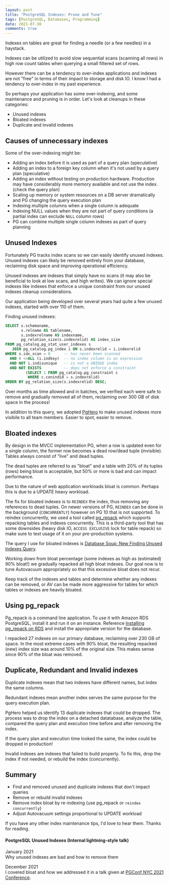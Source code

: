 ```yaml
---
layout: post
title: "PostgreSQL Indexes: Prune and Tune"
tags: [PostgreSQL, Databases, Programming]
date: 2021-07-30
comments: true
---
```


Indexes on tables are great for finding a needle (or a few needles) in a haystack.

Indexes can be utilized to avoid slow sequential scans (scanning all rows) in high row count tables when querying a small filtered set of rows.

However there can be a tendency to over-index applications and indexes are not "free" in terms of their impact to storage and disk IO. I know I had a tendency to over-index in my past experience.

So perhaps your application has some over-indexing, and some maintenance and pruning is in order. Let's look at cleanups in these categories:

* Unused indexes
* Bloated indexes
* Duplicate and invalid indexes

## Causes of unnecessary indexes

Some of the over-indexing might be:

* Adding an index before it is used as part of a query plan (speculative)
* Adding an index to a foreign key column when it's not used by a query plan (speculative)
* Adding an index without testing on production hardware. Production may have considerably more memory available and not use the index. (check the query plan)
* Scaling up memory or system resources on a DB server dramatically and PG changing the query execution plan
* Indexing multiple columns when a single column is adequate
* Indexing NULL values when they are not part of query conditions (a partial index can exclude `NULL` column rows)
* PG can combine multiple single column indexes as part of query planning


## Unused Indexes

Fortunately PG tracks index scans so we can easily identify unused indexes. Unused indexes can likely be removed entirely from your database, reclaiming disk space and improving operational efficiency.

Unused indexes are indexes that simply have no scans (it may also be beneficial to look at low scans, and high writes). We can ignore special indexes like indexes that enforce a unique constraint from our unused indexes cleanup considerations.

Our application being developed over several years had quite a few unused indexes, started with over 110 of them.

Finding unused indexes:

```sql
SELECT s.schemaname,
       s.relname AS tablename,
       s.indexrelname AS indexname,
       pg_relation_size(s.indexrelid) AS index_size
FROM pg_catalog.pg_stat_user_indexes s
   JOIN pg_catalog.pg_index i ON s.indexrelid = i.indexrelid
WHERE s.idx_scan = 0      -- has never been scanned
  AND 0 <>ALL (i.indkey)  -- no index column is an expression
  AND NOT i.indisunique   -- is not a UNIQUE index
  AND NOT EXISTS          -- does not enforce a constraint
         (SELECT 1 FROM pg_catalog.pg_constraint c
          WHERE c.conindid = s.indexrelid)
ORDER BY pg_relation_size(s.indexrelid) DESC;
```

Over months as time allowed and in batches, we verified each were safe to remove and gradually removed all of them, reclaiming over 300 GB of disk space in the process!

In addition to this query, we adopted [PgHero](https://github.com/ankane/pghero) to make unused indexes more visibile to all team members. Easier to spot, easier to remove.


## Bloated indexes

By design in the MVCC implementation PG, when a row is updated even for a single column, the former row becomes a dead row/dead tuple (invisible). Tables always consist of "live" and dead tuples.

The dead tuples are referred to as "bloat" and a table with 20% of its tuples (rows) being bloat is acceptable, but 50% or more is bad and can impact performance.

Due to the nature of web application workloads bloat is common. Perhaps this is due to a UPDATE heavy workload.

The fix for bloated indexes is to `REINDEX` the index, thus removing any references to dead tuples. On newer versions of PG, `REINDEX` can be done in the background (`CONCURRENTLY`) however on PG 10 that is not supported. To reindex concurrently, we used a tool called [pg_repack](https://reorg.github.io/pg_repack/) which supports repacking tables and indexes concurrently. This is a third-party tool that has some downsides (heavy disk IO, `ACCESS EXCLUSIVE` lock for table repack) so make sure to test usage of it on your pre-production systems.

The query I use for bloated indexes is [Database Soup: New Finding Unused Indexes Query](http://www.databasesoup.com/2014/05/new-finding-unused-indexes-query.html).

Working down from bloat percentage (some indexes as high as (estimated) 90% bloat!) we gradually repacked all high bloat indexes. Our goal now is to tune Autovacuum appropriately so that this excessive bloat does not recur.

Keep track of the indexes and tables and determine whether any indexes can be removed, or AV can be made more aggressive for tables for which tables or indexes are heavily bloated.


## Using pg_repack

Pg_repack is a command line application. To use it with Amazon RDS PostgreSQL, install it and run it on an instance. Reference [Installing pg_repack on RDS](https://theituniversecom.wordpress.com/install-pg_repack-on-amazon-ec2-for-rds-postgresql-instances/) and install the appropriate version for the database.

I repacked 27 indexes on our primary database, reclaiming over 230 GB of space. In the most extreme cases with 90% bloat, the resulting repacked (new) index size was around 10% of the original size. This makes sense since 90% of the bloat was removed.

## Duplicate, Redundant and Invalid indexes

Duplicate indexes mean that two indexes have different names, but index the same columns.

Redundant indexes mean another index serves the same purpose for the query execution plan.

PgHero helped us identify 13 duplicate indexes that could be dropped. The process was to drop the index on a detached datatabase, analyze the table, compared the query plan and execution time before and after removing the index.

If the query plan and execution time looked the same, the index could be dropped in production!

Invalid indexes are indexes that failed to build properly. To fix this, drop the index if not needed, or rebuild the index (concurrently).


## Summary

* Find and removed unused and duplicate indexes that don't impact queries
* Remove or rebuild invalid indexes
* Remove index bloat by re-indexing (use pg_repack or `reindex concurrently`)
* Adjust Autovacuum settings proportional to UPDATE workload


If you have any other index maintenance tips, I'd love to hear them. Thanks for reading.

#### PostgreSQL Unused Indexes (Internal lightning-style talk)

January 2021<br/>
Why unused indexes are bad and how to remove them

<script async class="speakerdeck-embed" data-id="6644d7dd7380413ea19dce1955f41269" data-ratio="1.77777777777778" src="//speakerdeck.com/assets/embed.js"></script>


December 2021<br/>
I covered bloat and how we addressed it in a talk given at [PGConf NYC 2021 Conference](/blog/2021/12/06/pgconf-nyc-2021).
